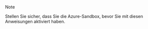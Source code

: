 > [!NOTE]
> Stellen Sie sicher, dass Sie die Azure-Sandbox, bevor Sie mit diesen Anweisungen aktiviert haben.